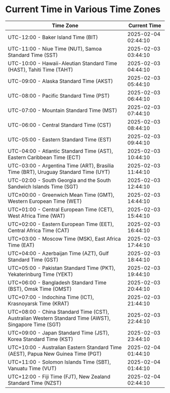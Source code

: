 # Current Time in Various Time Zones

| Time Zone | Current Time |
|-----------|--------------|
| UTC-12:00 - Baker Island Time (BIT) | 2025-02-04 02:44:10 |
| UTC-11:00 - Niue Time (NUT), Samoa Standard Time (SST) | 2025-02-03 03:44:10 |
| UTC-10:00 - Hawaii-Aleutian Standard Time (HAST), Tahiti Time (TAHT) | 2025-02-03 04:44:10 |
| UTC-09:00 - Alaska Standard Time (AKST) | 2025-02-03 05:44:10 |
| UTC-08:00 - Pacific Standard Time (PST) | 2025-02-03 06:44:10 |
| UTC-07:00 - Mountain Standard Time (MST) | 2025-02-03 07:44:10 |
| UTC-06:00 - Central Standard Time (CST) | 2025-02-03 08:44:10 |
| UTC-05:00 - Eastern Standard Time (EST) | 2025-02-03 09:44:10 |
| UTC-04:00 - Atlantic Standard Time (AST), Eastern Caribbean Time (ECT) | 2025-02-03 10:44:10 |
| UTC-03:00 - Argentina Time (ART), Brasília Time (BRT), Uruguay Standard Time (UYT) | 2025-02-03 11:44:10 |
| UTC-02:00 - South Georgia and the South Sandwich Islands Time (SGT) | 2025-02-03 12:44:10 |
| UTC±00:00 - Greenwich Mean Time (GMT), Western European Time (WET) | 2025-02-03 14:44:10 |
| UTC+01:00 - Central European Time (CET), West Africa Time (WAT) | 2025-02-03 15:44:10 |
| UTC+02:00 - Eastern European Time (EET), Central Africa Time (CAT) | 2025-02-03 16:44:10 |
| UTC+03:00 - Moscow Time (MSK), East Africa Time (EAT) | 2025-02-03 17:44:10 |
| UTC+04:00 - Azerbaijan Time (AZT), Gulf Standard Time (GST) | 2025-02-03 18:44:10 |
| UTC+05:00 - Pakistan Standard Time (PKT), Yekaterinburg Time (YEKT) | 2025-02-03 19:44:10 |
| UTC+06:00 - Bangladesh Standard Time (BST), Omsk Time (OMST) | 2025-02-03 20:44:10 |
| UTC+07:00 - Indochina Time (ICT), Krasnoyarsk Time (KRAT) | 2025-02-03 21:44:10 |
| UTC+08:00 - China Standard Time (CST), Australian Western Standard Time (AWST), Singapore Time (SGT) | 2025-02-03 22:44:10 |
| UTC+09:00 - Japan Standard Time (JST), Korea Standard Time (KST) | 2025-02-03 23:44:10 |
| UTC+10:00 - Australian Eastern Standard Time (AEST), Papua New Guinea Time (PGT) | 2025-02-04 01:44:10 |
| UTC+11:00 - Solomon Islands Time (SBT), Vanuatu Time (VUT) | 2025-02-04 01:44:10 |
| UTC+12:00 - Fiji Time (FJT), New Zealand Standard Time (NZST) | 2025-02-04 02:44:10 |
